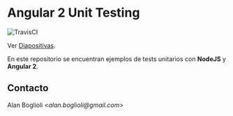 # Angular 2 Unit Testing

![TravisCI](https://travis-ci.org/aboglioli/angular2-unit-testing.svg?branch=master)

Ver [Diapositivas](https://slides.com/alanboglioli/angular2-unit-testing).

En este repositorio se encuentran ejemplos de tests unitarios con **NodeJS** y **Angular 2**.

## Contacto

Alan Boglioli <_alan.boglioli@gmail.com_>

